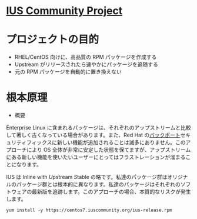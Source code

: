 # [IUS Community Project](https://ius.io/)

# プロジェクトの目的

- RHEL/CentOS 向けに、高品質の RPM パッケージを作成する
- Upstream がリリースされたら速やかにパッケージを追随する
- 元の RPM パッケージを自動的に置き換えない

# 根本原理

- 概要

Enterprise Linux に含まれるパッケージは、それぞれのアップストリームと比較して著しく古くなっている場合があります。また、Red Hat の[バックポート](https://access.redhat.com/security/updates/backporting)セキュリティフィックスに新しい機能が追加されることは滅多にありません。このアプローチにより OS 全体が非常に安定した状態を保てますが、アップストリームにある新しい機能を使いたいユーザーにとってはフラストレーションが溜まることになります。
  
IUS は *I*nline with *U*pstream *S*table の略です。私達のパッケージ群はオリジナルのパッケージ群とは根本的に異なります。私達のパッケージはそれぞれのソフトウェアの最新版を追跡します。このアプローチの場合、本質的なリスクが発生します。



```
yum install -y https://centos7.iuscommunity.org/ius-release.rpm
```
